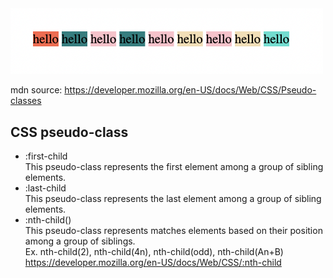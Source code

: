 <img src=Run.png width="500px">

mdn source: <https://developer.mozilla.org/en-US/docs/Web/CSS/Pseudo-classes>

## CSS pseudo-class

- :first-child  
  This pseudo-class represents the first element among a group of sibling elements.
- :last-child  
  This pseudo-class represents the last element among a group of sibling elements.
- :nth-child()  
  This pseudo-class represents matches elements based on their position among a group of siblings.  
  Ex. nth-child(2), nth-child(4n), nth-child(odd), nth-child(An+B)  
  <https://developer.mozilla.org/en-US/docs/Web/CSS/:nth-child>
